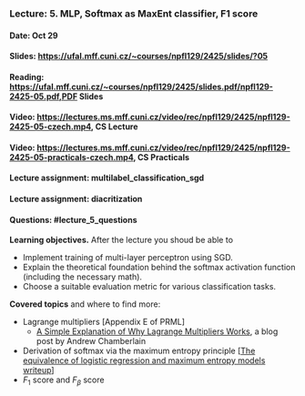### Lecture: 5. MLP, Softmax as MaxEnt classifier, F1 score
#### Date: Oct 29
#### Slides: https://ufal.mff.cuni.cz/~courses/npfl129/2425/slides/?05
#### Reading: https://ufal.mff.cuni.cz/~courses/npfl129/2425/slides.pdf/npfl129-2425-05.pdf,PDF Slides
#### Video: https://lectures.ms.mff.cuni.cz/video/rec/npfl129/2425/npfl129-2425-05-czech.mp4, CS Lecture
#### Video: https://lectures.ms.mff.cuni.cz/video/rec/npfl129/2425/npfl129-2425-05-practicals-czech.mp4, CS Practicals
#### Lecture assignment: multilabel_classification_sgd
#### Lecture assignment: diacritization
#### Questions: #lecture_5_questions

**Learning objectives.** After the lecture you shoud be able to

- Implement training of multi-layer perceptron using SGD.
- Explain the theoretical foundation behind the softmax activation function
  (including the necessary math).
- Choose a suitable evaluation metric for various classification tasks.

**Covered topics** and where to find more:

- Lagrange multipliers [Appendix E of PRML]
  - [A Simple Explanation of Why Lagrange Multipliers Works](https://medium.com/@andrew.chamberlain/a-simple-explanation-of-why-lagrange-multipliers-works-253e2cdcbf74), a blog post by Andrew Chamberlain
- Derivation of softmax via the maximum entropy principle [[The equivalence of logistic regression and maximum entropy models writeup](https://github.com/WinVector/Examples/blob/main/dfiles/LogisticRegressionMaxEnt.pdf)]
- $F_1$ score and $F_β$ score
